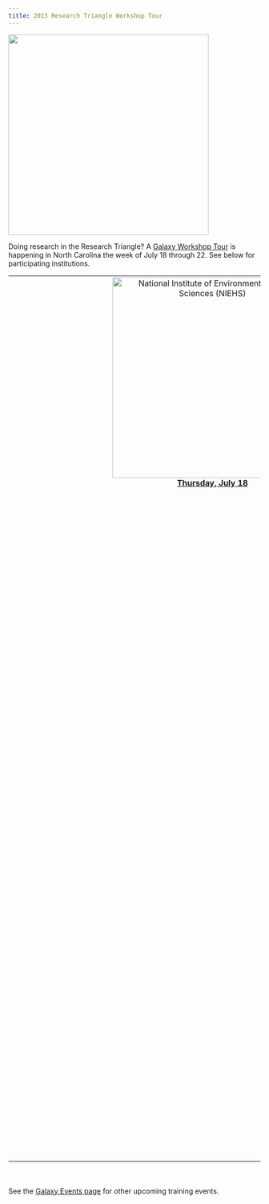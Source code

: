 ```yaml
---
title: 2013 Research Triangle Workshop Tour
---
```

<div class='center'><img src="/src/images/logos/RTGalaxyWorkshopTour2013.png" alt="" width="400px" /></div>



Doing research in the Research Triangle?  A [Galaxy Workshop Tour](/src/events/index.md) is happening in North Carolina the week of July 18 through 22.  See below for participating institutions.


<table>
  <tr>
    <td colspan=4 style=" text-align: center; border: none;"> <a href='/src/events/niehs2013/index.md'><img src="/src/images/logos/NIEHSLogoWideTrans.png" alt="National Institute of Environmental Health Sciences (NIEHS)" width="400" /></a> <br /> <strong><a href='/src/events/niehs2013/index.md'>Thursday, July 18</a></strong><br /><br /><br /></td>
    <td colspan=3 style=" text-align: center; border: none;"> &nbsp; </td>
  </tr>
  <tr>
    <td colspan=1 style=" text-align: center; border: none;"> </td>
    <td colspan=4 style=" text-align: center; border: none;"> <a href='/src/events/unc2013/index.md'><img src="/src/images/logos/UNCLogo.png" alt="University of North Carolina Chapel Hill" width="400" /></a> <br /> <strong><a href='/src/events/unc2013/index.md'>Friday, July 19</a></strong><br /><br /><br /></td>
    <td colspan=2 style=" text-align: center; border: none;"> </td>
  </tr>
  <tr>
    <td colspan=2 style=" text-align: center; border: none;"> </td>
    <td colspan=4 style=" text-align: center; border: none;"> <a href='http://gmod.org/wiki/2013_GMOD_Summer_School/index.md'><img src="/src/images/logos/GMODSummerSchool2013.png" alt="2013 GMOD Summer School" width="300" /></a><br /><strong><a href='http://gmod.org/wiki/2013_GMOD_Summer_School'>Friday July 19 through Tuesday July 23</a></strong><br />Application deadline is June 10 <br /><br /><br /></td>
    <td colspan=1 style=" text-align: center; border: none;"> </td>
  </tr>
  <tr>
    <td colspan=3 style=" text-align: center; border: none;"> </td>
    <td colspan=4 style=" text-align: center; border: none;"> <a href='/src/events/ncsu2013/index.md'><img src="/src/images/logos/NCSULogoWideRed.png" alt="North Carolina State University" width="400" /></a><br /><strong><a href='/src/events/ncsu2013/index.md'>Monday, July 22</a></strong><br />Workshop is full, but there is a waiting list </td>
  </tr>
</table>



<br /><br />
See the [Galaxy Events page](/src/events/index.md) for other upcoming training events.
